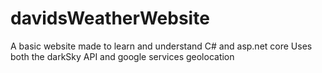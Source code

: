 # davidsWeatherWebsite
A basic website made to learn and understand C# and asp.net core
Uses both the darkSky API and google services geolocation
